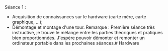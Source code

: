 Séance 1 :
- Acquisition de connaissances sur le hardware (carte mère, carte graphique, ...);
- Démontage et montage d'une tour.
Remarque : Première séance très instructive, je trouve le mélange entre les parties théoriques et pratiques bien proportionnées. J'espère pouvoir démonter et remonter un ordinateur portable dans les prochaines séances.#   H a r d w a r e  
 